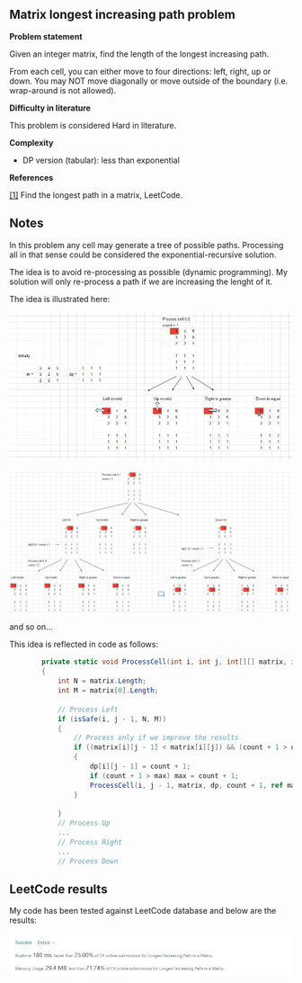 ﻿## Matrix longest increasing path problem

__Problem statement__

Given an integer matrix, find the length of the longest increasing path.

From each cell, you can either move to four directions: left, right, up or down.
You may NOT move diagonally or move outside of the boundary (i.e. wrap-around is not allowed).

__Difficulty in literature__

This problem is considered Hard in literature.

__Complexity__

* DP version (tabular): less than exponential

__References__

[[1]](https://leetcode.com/problems/longest-increasing-path-in-a-matrix/) Find the longest path in a matrix, LeetCode.

## Notes

In this problem any cell may generate a tree of possible paths.
Processing all in that sense could be considered the exponential-recursive solution.

The idea is to avoid re-processing as possible (dynamic programming).
My solution will only re-process a path if we are increasing the lenght of it.

The idea is illustrated here:

![Alt text](/LongestIncreasingPathInMatrix/example01.JPG?raw=true "Example01")

![Alt text](/LongestIncreasingPathInMatrix/example02.JPG?raw=true "Example02")

and so on...

This idea is reflected in code as follows:

```c#
        private static void ProcessCell(int i, int j, int[][] matrix, int[][] dp, int count, ref int max)
        {
            int N = matrix.Length;
            int M = matrix[0].Length;

            // Process Left
            if (isSafe(i, j - 1, N, M))
            {
                // Process only if we improve the results
                if ((matrix[i][j - 1] < matrix[i][j]) && (count + 1 > dp[i][j - 1]))
                {
                    dp[i][j - 1] = count + 1;
                    if (count + 1 > max) max = count + 1;
                    ProcessCell(i, j - 1, matrix, dp, count + 1, ref max);
                }

            }
            // Process Up
            ...
            // Process Right
            ...
            // Process Down
```

## LeetCode results

My code has been tested against LeetCode database and below are the results:

![Alt text](/LongestIncreasingPathInMatrix/letcode_result.JPG?raw=true "LeetCode")
